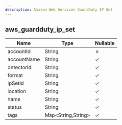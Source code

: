 ```yaml
---
description: Amazon Web Services GuardDuty IP Set
---
```

aws_guardduty_ip_set
--------------------

| **Name**    | **Type**           | **Nullable** |
| ----------- | ------------------ | ------------ |
| accountId   | String             | &cross;      |
| accountName | String             | &check;      |
| detectorId  | String             | &check;      |
| format      | String             | &check;      |
| ipSetId     | String             | &check;      |
| location    | String             | &check;      |
| name        | String             | &check;      |
| status      | String             | &check;      |
| tags        | Map<String,String> | &check;      |
